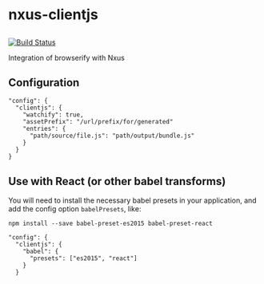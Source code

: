 # nxus-clientjs

## 

[![Build Status](https://travis-ci.org/nxus/clientjs.svg?branch=master)](https://travis-ci.org/nxus/clientjs)

Integration of browserify with Nxus

## Configuration

    "config": {
      "clientjs": {
        "watchify": true,
        "assetPrefix": "/url/prefix/for/generated"
        "entries": {
          "path/source/file.js": "path/output/bundle.js"
        }
      }
    }

## Use with React (or other babel transforms)

You will need to install the necessary babel presets in your application, and add the config option `babelPresets`, like:

    npm install --save babel-preset-es2015 babel-preset-react

    "config": {
      "clientjs": {
        "babel": {
          "presets": ["es2015", "react"]
        }
      }
